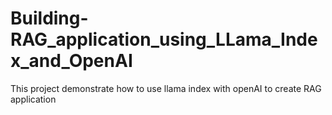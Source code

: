 # Building-RAG_application_using_LLama_Index_and_OpenAI
This project demonstrate how to use llama index with openAI to create RAG application
